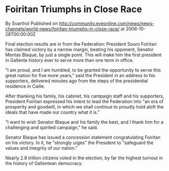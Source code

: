 # Foiritan Triumphs in Close Race
By Svarthol
Published on http://community.eveonline.com/news/news-channels/world-news/foiritan-triumphs-in-close-race/ at 2006-10-28T00:00:00Z

Final election results are in from the Federation: President Souro Foiritan has claimed victory by a narrow margin, beating his opponent, Senator Mentas Blaque, by just a single point. This will make him the first president in Gallente history ever to serve more than one term in office.  
  
"I am proud, and I am humbled, to be granted the opportunity to serve this great nation for five more years," said the President in an address to his supporters, delivered minutes ago from the steps of the presidential residence in Caille.  
  
After thanking his family, his cabinet, his campaign staff and his supporters, President Foiritan expressed his intent to lead the Federation into "an era of prosperity and goodwill, in which we shall continue to proudly hold aloft the ideals that have made our country what it is."  
  
"I want to wish Senator Blaque and his family the best, and I thank him for a challenging and spirited campaign," he said.  
  
Senator Blaque has issued a concession statement congratulating Foiritan on his victory. In it, he "strongly urges" the President to "safeguard the values and integrity of our nation."  
  
Nearly 2.8 trillion citizens voted in the election, by far the highest turnout in the history of Gallentean democracy.

